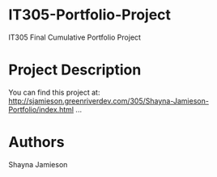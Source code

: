 # IT305-Portfolio-Project
IT305 Final Cumulative Portfolio Project

# Project Description
You can find this project at: http://sjamieson.greenriverdev.com/305/Shayna-Jamieson-Portfolio/index.html
...

# Authors
Shayna Jamieson
